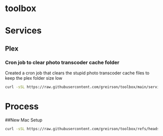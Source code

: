 # toolbox



# Services
## Plex
### Cron job to clear photo transcoder cache folder
Created a cron job that clears the stupid photo transcoder cache files to keep the plex folder size low
```bash
curl -sSL https://raw.githubusercontent.com/greirson/toolbox/main/service/plex/plex-cron-cache-clear.sh | bash
```
# Process
##New Mac Setup
```bash
curl -sSL https://raw.githubusercontent.com/greirson/toolbox/refs/heads/main/process/new_mac_setup.sh | bash
```